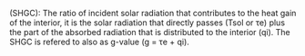 ﻿(SHGC): The ratio of incident solar radiation that contributes to the heat gain of the interior, it is the solar radiation that directly passes (Tsol or τe) plus the part of the absorbed radiation that is distributed to the interior (qi). The SHGC is refered to also as g-value (g = τe + qi).
